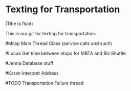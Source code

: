 # Texting for Transportation 
(Title is fluid)

This is our git for texting for transportation. 

#Milap
Main Thread Class (service calls and such)

#Lucas
Get time between stops for MBTA and BU Shuttle 

#Jenna
Database stuff

#Karan
Interpret Address 

#TODO
Transportation Failure thread